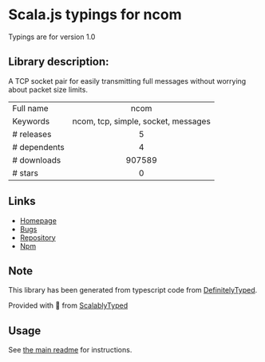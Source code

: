 
# Scala.js typings for ncom

Typings are for version 1.0

## Library description:
A TCP socket pair for easily transmitting full messages without worrying about packet size limits.

|                    |                 |
| ------------------ | :-------------: |
| Full name          | ncom |
| Keywords           | ncom, tcp, simple, socket, messages |
| # releases         | 5 |
| # dependents       | 4 |
| # downloads        | 907589 |
| # stars            | 0 |

## Links
- [Homepage](https://github.com/SocketCluster/ncom#readme)
- [Bugs](https://github.com/SocketCluster/ncom/issues)
- [Repository](https://github.com/SocketCluster/ncom)
- [Npm](https://www.npmjs.com/package/ncom)
    


## Note
This library has been generated from typescript code from [DefinitelyTyped](https://definitelytyped.org).

Provided with :purple_heart: from [ScalablyTyped](https://github.com/oyvindberg/ScalablyTyped)

## Usage
See [the main readme](../../readme.md) for instructions.


